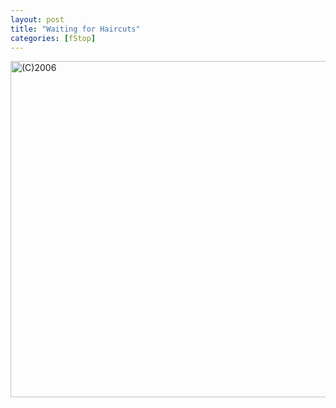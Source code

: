 ```yaml
---
layout: post
title: "Waiting for Haircuts"
categories: [fStop]
---
```

<img title="(C)2006" src="http://www.botzilla.com/blog/pix2006/552_5266sh.jpg" width="807" height="538" border="0" />


